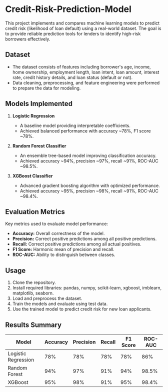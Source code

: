# Credit-Risk-Prediction-Model

This project implements and compares machine learning models to predict credit risk (likelihood of loan default) using a real-world dataset. The goal is to provide reliable prediction tools for lenders to identify high-risk borrowers effectively.

## Dataset

- The dataset consists of features including borrower's age, income, home ownership, employment length, loan intent, loan amount, interest rate, credit history details, and loan status (default or not).
- Data cleaning, preprocessing, and feature engineering were performed to prepare the data for modeling.

## Models Implemented

1. **Logistic Regression**
   - A baseline model providing interpretable coefficients.
   - Achieved balanced performance with accuracy ~78%, F1 score ~78%.

2. **Random Forest Classifier**
   - An ensemble tree-based model improving classification accuracy.
   - Achieved accuracy ~94%, precision ~97%, recall ~91%, ROC-AUC ~98.5%.

3. **XGBoost Classifier**
   - Advanced gradient boosting algorithm with optimized performance.
   - Achieved accuracy ~95%, precision ~98%, recall ~91%, ROC-AUC ~98.4%.

## Evaluation Metrics

Key metrics used to evaluate model performance:
- **Accuracy:** Overall correctness of the model.
- **Precision:** Correct positive predictions among all positive predictions.
- **Recall:** Correct positive predictions among all actual positives.
- **F1 Score:** Harmonic mean of precision and recall.
- **ROC-AUC:** Ability to distinguish between classes.

## Usage

1. Clone the repository.
2. Install required libraries: pandas, numpy, scikit-learn, xgboost, imblearn, matplotlib, seaborn.
3. Load and preprocess the dataset.
4. Train the models and evaluate using test data.
5. Use the trained model to predict credit risk for new loan applicants.

## Results Summary

| Model             | Accuracy | Precision | Recall | F1 Score | ROC-AUC |
|-------------------|----------|-----------|--------|----------|---------|
| Logistic Regression| 78%      | 78%       | 78%    | 78%      | 86%     |
| Random Forest     | 94%      | 97%       | 91%    | 94%      | 98.5%   |
| XGBoost           | 95%      | 98%       | 91%    | 95%      | 98.4%   |
